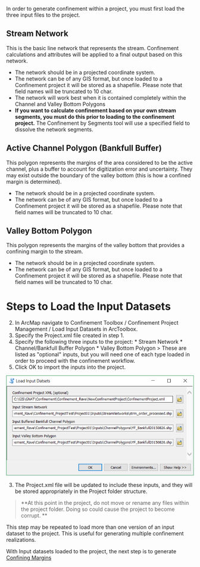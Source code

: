 In order to generate confinement within a project, you must first load the three input files to the project.

## Stream Network
This is the basic line network that represents the stream. Confinement calculations and attributes will be applied to a final output based on this network. 

- The network should be in a projected coordinate system.
- The network can be of any GIS format, but once loaded to a Confinement project it will be stored as a shapefile. Please note that field names will be truncated to 10 char.
- The network will work best when it is contained completely within the Channel and Valley Bottom Polygons
- **If you want to calculate confinement based on your own stream segments, you must do this prior to loading to the confinement project.** The Confinement by Segments tool will use a specified field to dissolve the network segments. 

## Active Channel Polygon (Bankfull Buffer)
This polygon represents the margins of the area considered to be the active channel, plus a buffer to account for digitization error and uncertainty. They may exist outside the boundary of the valley bottom (this is how a confined margin is determined).

- The network should be in a projected coordinate system.
- The network can be of any GIS format, but once loaded to a Confinement project it will be stored as a shapefile. Please note that field names will be truncated to 10 char.

## Valley Bottom Polygon 
This polygon represents the margins of the valley bottom that provides a confining margin to the stream. 

- The network should be in a projected coordinate system.
- The network can be of any GIS format, but once loaded to a Confinement project it will be stored as a shapefile. Please note that field names will be truncated to 10 char.

# Steps to Load the Input Datasets

2. In ArcMap navigate to Confinement Toolbox / Confinement Project Management /  Load Input Datasets in ArcToolbox.
  1. Specify the Project.xml file created in step 1.
  2. Specify the following three inputs to the project:
    * Stream Network
    * Channel/Bankfull Buffer Polygon
    * Valley Bottom Polygon 
    > These are listed as "optional" inputs, but you will need one of each type loaded in order to proceed with the confinement workflow.
  3. Click OK to import the inputs into the project.

![Add Inputs Tool](Images/AddInputsToProjectToolWindow.PNG)

3. The Project.xml file will be updated to include these inputs, and they will be stored appropriately in the Project folder structure.

> **At this point in the project, do not move or rename any files within the project folder. Doing so could cause the project to become corrupt. **
>

This step may be repeated to load more than one version of an input dataset to the project. This is useful for generating multiple confinement realizations.

With Input datasets loaded to the project, the next step is to generate [Confining Margins](Generate-Confining-Margins)

